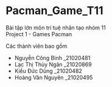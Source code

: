 # Pacman_Game_T11
Bài tập lớn môn trí tuệ nhân tạo nhóm 11\
Project 1 - Games Pacman

Các thành viên bao gồm
- Nguyễn Công Bình _21020481
- Lạc Thị Thùy Ngân _21020869
- Kiều Đức Dũng _21020482
- Hoàng Văn Nguyên _21020495

